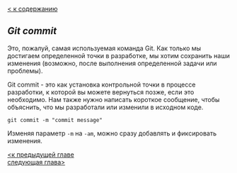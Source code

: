 [< к содержанию](readme.md)

## *Git commit*

Это, пожалуй, самая используемая команда Git. Как только мы достигаем определенной точки в разработке, мы хотим сохранить наши изменения (возможно, после выполнения определенной задачи или проблемы).  

Git commit - это как установка контрольной точки в процессе разработки, к которой вы можете вернуться позже, если это необходимо.
Нам также нужно написать короткое сообщение, чтобы объяснить, что мы разработали или изменили в исходном коде.

```bash=
git commit -m "commit message"
```

Изменяя параметр `-m` на `-am`, можно сразу добавлять и фиксировать изменения.

[<к предыдущей главе](add.md)   
[следующая глава>](status.md)